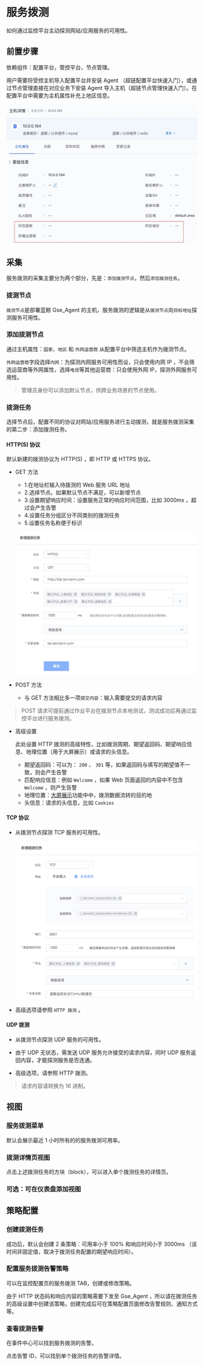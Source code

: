# 服务拨测

如何通过监控平台主动探测网站/应用服务的可用性。

## 前置步骤

依赖组件：配置平台，管控平台，节点管理。

用户需要将受控主机导入配置平台并安装 Agent （超链配置平台快速入门），或通过节点管理直接在对应业务下安装 Agent 导入主机（超链节点管理快速入门）。在配置平台中需要为主机属性补充上地区信息。

![-w2020](media/15773295803825.jpg)

## 采集

服务拨测的采集主要分为两个部分，先是：`添加拨测节点`，然后`添加拨测任务`。

### 拨测节点

`拨测节点`是部署蓝鲸 Gse_Agent 的主机，服务拨测的逻辑是从`拨测节点`向`目标地址`探测服务可用性。

### 添加拨测节点

通过主机属性：`国家`、`地区` 和 `外网运营商` 从配置平台中筛选主机作为拨测节点。

`外网运营商`字段选择`内网`：为探测内网服务可用性而设，只会使用内网 IP ，不会筛选运营商等外网属性，选择`电信`等其他运营商：只会使用外网 IP，探测外网服务可用性。

> 管理员身份可以添加默认节点，供跨业务场景的节点使用。

### 拨测任务

选择节点后，配置不同的协议对网站/应用服务进行主动拨测，就是服务拨测采集的第二步：添加拨测任务。

#### HTTP(S) 协议

默认新建的拨测协议为 HTTP(S) ，即 HTTP 或 HTTPS 协议。

  - GET 方法

    - 1.在地址栏输入待拨测的 Web 服务 URL 地址
    - 2.选择节点。如果默认节点不满足，可以新增节点
    - 3.设置期望响应时间：设置服务正常的响应时间范围，比如 3000ms ，超过会产生告警
    - 4.设置任务分组区分不同类别的拨测任务
    - 5.设置任务名称便于标识

    ![-w2020](../media/15299999202180.jpg)

  - POST 方法

    - 与 GET 方法相比多一项`提交内容`：输入需要提交的请求内容


> POST 请求可提前通过作业平台在拨测节点本地测试，测试成功后再通过监控平台进行服务拨测。

  - 高级设置

    此处设置 HTTP 拨测的高级特性，比如拨测周期、期望返回码、期望响应信息、地理位置（用于大屏展示）或请求的头信息。

    - 期望返回码：可以为： `200` 、 `301` 等，如果返回码与填写的期望值不一致，则会产生告警
    - 匹配响应信息：例如 `Welcome` ，如果 Web 页面返回的内容中不包含 `Welcome` ，则产生告警
    - 地理位置：[大屏展示](../产品功能/Uptime_Check_desc.md)功能中中，拨测数据流转的目的地
    - 头信息：请求的头信息，比如 `Cookies` 


#### TCP 协议

  - 从拨测节点探测 TCP 服务的可用性。

    ![-w2020](../media/15301099924864.jpg)

  - 高级选项请参照 `HTTP 拨测` 。


#### UDP 拨测

  - 从拨测节点探测 UDP 服务的可用性。

  - 由于 UDP 无状态，需发送 UDP 服务允许接受的请求内容，同时 UDP 服务返回内容，才能探测服务是否连通。

  - 高级选项，请参照 HTTP 拨测。

> 请求内容请转换为 16 进制。

## 视图

### 服务拨测菜单

默认会展示最近 1 小时所有的的服务拨测可用率。

### 拨测详情页视图

点击上述拨测任务的方块（block），可以进入单个拨测任务的详情页。

### 可选：可在仪表盘添加视图


## 策略配置
### 创建拨测任务

成功后，默认会创建 2 条策略：可用率小于 100%  和响应时间小于 3000ms （该时间非固定值，取决于拨测任务配置的期望响应时间）。

### 配置服务拨测告警策略

可以在监控配置页的服务拨测 TAB，创建或修改策略。

由于 HTTP 状态码和响应内容的策略需要下发至 Gse_Agent ，所以请在拨测任务的高级设置中创建该策略，创建完成后可在策略配置页面修改告警规则、通知方式等。

### 查看拨测告警

在事件中心可以找到服务拨测的告警。

点击告警 ID，可以找到单个拨测任务的告警详情。


